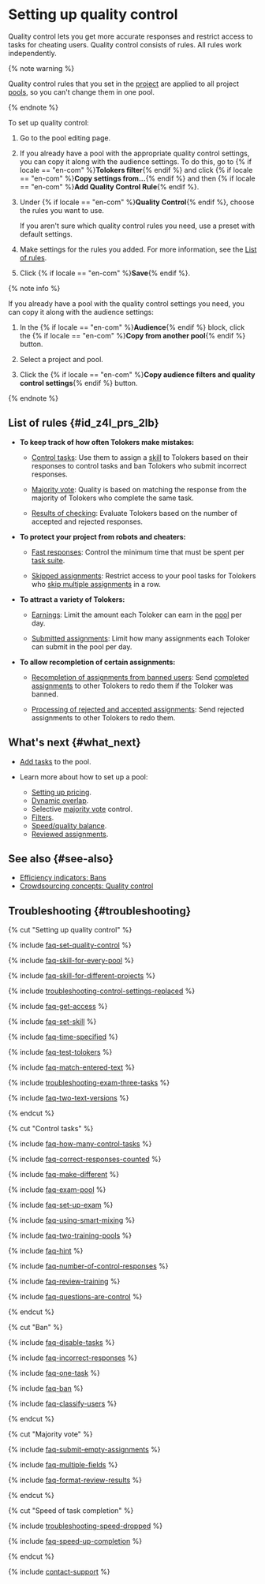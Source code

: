 # Setting up quality control

Quality control lets you get more accurate responses and restrict access to tasks for cheating users. Quality control consists of rules. All rules work independently.

{% note warning %}

Quality control rules that you set in the [project](../../glossary.md#project) are applied to all project [pools](../../glossary.md#pool), so you can't change them in one pool.

{% endnote %}

To set up quality control:

1. Go to the pool editing page.

1. If you already have a pool with the appropriate quality control settings, you can copy it along with the audience settings. To do this, go to {% if locale == "en-com" %}**Tolokers filter**{% endif %} and click {% if locale == "en-com" %}**Copy settings from...**{% endif %} and then {% if locale == "en-com" %}**Add Quality Control Rule**{% endif %}.

1. Under {% if locale == "en-com" %}**Quality Control**{% endif %}, choose the rules you want to use.

    If you aren't sure which quality control rules you need, use a preset with default settings.

1. Make settings for the rules you added. For more information, see the [List of rules](#id_z4l_prs_2lb).

1. Click {% if locale == "en-com" %}**Save**{% endif %}.

{% note info %}

If you already have a pool with the quality control settings you need, you can copy it along with the audience settings:

1. In the {% if locale == "en-com" %}**Audience**{% endif %} block, click the {% if locale == "en-com" %}**Copy from another pool**{% endif %} button.

1. Select a project and pool.

1. Click the {% if locale == "en-com" %}**Copy audience filters and quality control settings**{% endif %} button.

{% endnote %}

## List of rules {#id_z4l_prs_2lb}

- **To keep track of how often Tolokers make mistakes:**

    - [Control tasks](goldenset.md): Use them to assign a [skill](../../glossary.md#skill) to Tolokers based on their responses to control tasks and ban Tolokers who submit incorrect responses.

    - [Majority vote](mvote.md): Quality is based on matching the response from the majority of Tolokers who complete the same task.

    - [Results of checking](reviewing-assignments.md): Evaluate Tolokers based on the number of accepted and rejected responses.

- **To protect your project from robots and cheaters:**

    - [Fast responses](quick-answers.md): Control the minimum time that must be spent per [task suite](../../glossary.md#task-suite).

    - [Skipped assignments](skipped-assignments.md): Restrict access to your pool tasks for Tolokers who [skip multiple assignments](pool_statistic-pool.md#skipped-tasks) in a row.

- **To attract a variety of Tolokers:**

    - [Earnings](income.md): Limit the amount each Toloker can earn in the [pool](../../glossary.md#pool) per day.

    - [Submitted assignments](submitted-answers.md): Limit how many assignments each Toloker can submit in the pool per day.

- **To allow recompletion of certain assignments:**

    - [Recompletion of assignments from banned users](restore-task-overlap.md): Send [completed assignments](../../glossary.md#completed-tasks) to other Tolokers to redo them if the Toloker was banned.

    - [Processing of rejected and accepted assignments](reassessment-after-accepting.md): Send rejected assignments to other Tolokers to redo them.

## What's next {#what_next}

- [Add tasks](pool.md) to the pool.
- Learn more about how to set up a pool:

    - [Setting up pricing](dynamic-pricing.md).
    - [Dynamic overlap](dynamic-overlap.md).
    - Selective [majority vote](selective-mvote.md) control.
    - [Filters](filters.md).
    - [Speed/quality balance](adjust.md).
    - [Reviewed assignments](offline-accept.md).

## See also {#see-also}

- [Efficiency indicators: Bans](./efficiency-metrics/ban-rate.md)
- [Crowdsourcing concepts: Quality control](https://toloka.ai/knowledgebase/quality-control/)

## Troubleshooting {#troubleshooting}

{% cut "Setting up quality control" %}

{% include [faq-set-quality-control](../_includes/faq/pool-setup/set-quality-control.md) %}

{% include [faq-skill-for-every-pool](../_includes/faq/pool-setup/skill-for-every-pool.md) %}

{% include [faq-skill-for-different-projects](../_includes/faq/pool-setup/skill-for-different-projects.md) %}

{% include [troubleshooting-control-settings-replaced](../_includes/troubleshooting/pool-setup/control-settings-replaced.md) %}

{% include [faq-get-access](../_includes/faq/pool-setup/get-access.md) %}

{% include [faq-set-skill](../_includes/faq/pool-setup/set-skill.md) %}

{% include [faq-time-specified](../_includes/faq/pool-setup/time-specified.md) %}

{% include [faq-test-tolokers](../_includes/faq/pool-setup/test-tolokers.md) %}

{% include [faq-match-entered-text](../_includes/faq/pool-setup/match-entered-text.md) %}

{% include [troubleshooting-exam-three-tasks](../_includes/troubleshooting/pool-setup/exam-three-tasks.md) %}

{% include [faq-two-text-versions](../_includes/faq/pool-setup/two-text-versions.md) %}

{% endcut %}

{% cut "Control tasks" %}

{% include [faq-how-many-control-tasks](../_includes/faq/pool-setup/how-many-control-tasks.md) %}

{% include [faq-correct-responses-counted](../_includes/faq/pool-setup/correct-responses-counted.md) %}

{% include [faq-make-different](../_includes/faq/pool-setup/make-different.md) %}

{% include [faq-exam-pool](../_includes/faq/pool-setup/exam-pool.md) %}

{% include [faq-set-up-exam](../_includes/faq/pool-setup/set-up-exam.md) %}

{% include [faq-using-smart-mixing](../_includes/faq/adding-tasks-to-the-pool/using-smart-mixing.md) %}

{% include [faq-two-training-pools](../_includes/faq/pool-setup/two-training-pools.md) %}

{% include [faq-hint](../_includes/faq/pool-setup/hint.md) %}

{% include [faq-number-of-control-responses](../_includes/faq/pool-setup/number-of-control-responses.md) %}

{% include [faq-review-training](../_includes/faq/pool-setup/review-training.md) %}

{% include [faq-questions-are-control](../_includes/faq/pool-setup/questions-are-control.md) %}

{% endcut %}

{% cut "Ban" %}

{% include [faq-disable-tasks](../_includes/faq/result-questions/disable-tasks.md) %}

{% include [faq-incorrect-responses](../_includes/faq/pool-setup/incorrect-responses.md) %}

{% include [faq-one-task](../_includes/faq/pool-setup/one-task.md) %}

{% include [faq-ban](../_includes/faq/pool-setup/ban.md) %}

{% include [faq-classify-users](../_includes/faq/pool-setup/classify-users.md) %}

{% endcut %}

{% cut "Majority vote" %}

{% include [faq-submit-empty-assignments](../_includes/faq/pool-setup/submit-empty-assignments.md) %}

{% include [faq-multiple-fields](../_includes/faq/pool-setup/multiple-fields.md) %}

{% include [faq-format-review-results](../_includes/faq/pool-setup/format-review-results.md) %}

{% endcut %}

{% cut "Speed of task completion" %}

{% include [troubleshooting-speed-dropped](../_includes/troubleshooting/pool-setup/speed-dropped.md) %}

{% include [faq-speed-up-completion](../_includes/faq/pool-setup/speed-up-completion.md) %}

{% endcut %}

{% include [contact-support](../_includes/contact-support.md) %}